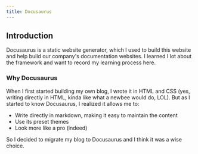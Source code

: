 ```yaml
---
title: Docusaurus
---
```


## Introduction

Docusaurus is a static website generator, which I used to build this website and help build our company's documentation websites. I learned I lot about the framework and want to record my learning process here.

### Why Docusaurus
When I first started building my own blog, I wrote it in HTML and CSS (yes, writing directly in HTML, kinda like what a newbee would do, LOL). But as I started to know Docusaurus, I realized it allows me to:
- Write directly in markdown, making it easy to maintain the content
- Use its preset themes
- Look more like a pro (indeed)

So I decided to migrate my blog to Docusaurus and I think it was a wise choice.
